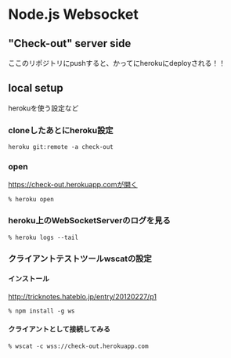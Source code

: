 # Node.js Websocket 
## "Check-out" server side
ここのリポジトリにpushすると、かってにherokuにdeployされる！！


## local setup
herokuを使う設定など

### cloneしたあとにheroku設定
```
heroku git:remote -a check-out  
```

### open 
https://check-out.herokuapp.comが開く
```
% heroku open
```

### heroku上のWebSocketServerのログを見る
```
% heroku logs --tail
```

### クライアントテストツールwscatの設定
#### インストール
http://tricknotes.hateblo.jp/entry/20120227/p1
```
% npm install -g ws
```

#### クライアントとして接続してみる
```
% wscat -c wss://check-out.herokuapp.com
```
